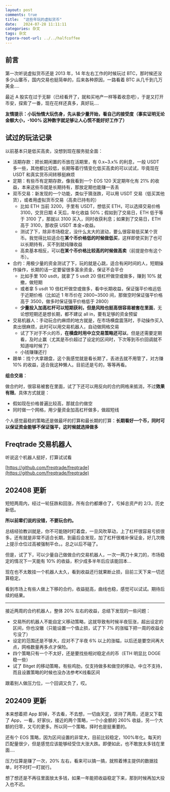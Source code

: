 ```yaml
---
layout: post
comments: true
title:  "这些年玩的虚拟货币"
date:   2024-07-28 11:11:11
categories: 杂文
tags: 杂文
typora-root-url: ../../halfcoffee
---
```




## 前言

第一次听说虚拟货币还是 2013 年，14 年左右工作的时候玩过 BTC，那时候还没多少山寨币，国内交易也挺简单的，后来各种原因，一路看着 BTC 从几千到几万美金....

最近 A 股实在过于无聊（已经看开了，就和买地产一样等着收息吧），于是又打开币安，探索了一番，现在花样还真多，真好玩....

**友情提示：小玩怡情大玩伤身，先从极少量开始，看自己的接受度（事实证明无论金额大小，-100% 这种数字就足够让人心慌不能好好工作了）**



## 试过的玩法记录

以前基本只是低买高卖，没想到现在服务挺全面：

- 活期存款：把长期闲置的币放在活期里，有 0.x~3.x% 的利息，一般 USDT 多一些，其他都比较低，长期等着行情变化低买高卖的可以试试，毕竟现在 USDT 和真实货币间转移挺麻烦
- 定期：有些币有定期存款，像我看到一个 EOS 120 天定期年化有 21% 的收益，本来这些币就是长期持有，那放定期也能赚一丢丢
- 双币交易：新发现的一个功能，类似于猜涨跌，可以用 USDT 交易（低买其他货），或者用虚拟货币交易（高卖已持有的）
  - 比如 ETH 当前 3200，手里有 USDT，想低买 ETH，可以选择交易价格 3100，交货日期 4 天后，年化收益 50%；假如到了交易日，ETH 低于等于 3100 了，那就以 3100 买入，同时收获利息；如果到了交易日，ETH 高于 3100，那收获 USDT 本金+收益。
  - 测试了下，除非市场稳定，没什么太大的波动，要么很容易低买某个货币。我觉得比较适合在**某个币价格低的时候做低买**，这样即使买到了也可以长期持有，买不到就纯赚收益
  - 高卖基本相反，可以**在某个币价格比较高的时候做高卖**（前提是你有这个币）。
- 合约：用极少量的资金测试了下，玩的就是心跳，适合有闲时间的人，短期操作操作，长期的话一定要留很多富余资金，保证不会平仓
  - 比如手里 100 usdt，就拿了 5 usdt 20 倍杠杆做空或做多，赚到 10% 就撤，做短期
  - 或者拿 5 usdt 10 倍杠杆做空或做多，看中长期收益，保证强平价格远低于近期价格（比如近 1 年币价在 2800~3500 间，那做空时保证强平价格高于 3500，做多时保证强平价格低于 2800）
  - **少量投入加高杠杆可以短期获利，但是风险也挺高很容易被套在里面**，无论想短期还是想长期，都不建议 all in，要有足够的资金预留
- 交易机器人：手动玩合约麻烦的地方就是，在市场横盘震荡时，手动操作买入卖出很麻烦，此时可以用交易机器人，自动做网格交易
  - 试了下对于不火的币，**在横盘时用中立交易策略还可以**，但是还需要定期看，及时止赢（尤其是币价超过了设定的区间时，下次等到币价回调就不知道啥时候了）
  - 小钱赚赚还行
- 跟单：找个大拿跟盘，这个我感觉就是看长期了，丢进去就不用管了，对方赚 10% 的收益，适合我这种懒人。目前还是亏的，等等再看。



**组合交易**：

做合约时，很容易被套在里面，试了下还可以用反向的合约网格来抵消，不过**效果有限**。具体方式就是：

- 假如现在价格普遍比较高，那就合约做空
- 同时做一个网格，用少量资金加高杠杆做多，做超短线

个人感觉最稳的策略还是做最坏的打算和最长期的打算：**长期看好一个币，同时可以保证资金能够不保证强平，这时候就选择做多**



## Freqtrade 交易机器人

听说这个机器人挺好，打算试试看

[https://github.com/freqtrade/freqtrade](https://github.com/freqtrade/freqtrade)



## 202408 更新

短短两周内，经过一轮狂跌和回涨，所有合约都爆仓了，亏掉总资产的 2/3，历史新低。

**所以前辈们说的没错，不要玩合约。**

总结经验教训就是，你不可能随时盯着盘，一旦风吹草动，上了杠杆很容易亏损很多。还有就是非常不适合长期，到最后会发现，加了杠杆很难补保证金，好几次晚上提示仓位过高被强制平仓。。总之以后不碰了。



但是，试了下，可以少量自己做做合约交易机器人，一次一两刀十来刀的，市场稳定的情况下一天能有 10% 的收益，积少成多半年后应该能回本...

现在也不太敢挂一个机器人太久，看到收益还行就果断止损，目前三天下来一切还算稳定。

看到市场上有些人做上下移的合约，收益挺高，曲线也稳，感觉可以试试。期待后续的结果。

---



接近两周的合约机器人，整体 20% 左右的收益，总结下发现的一些问题：

- 交易所的机器人不能自定义移动策略，这就导致有时候半夜狂涨，超出设定的区间，你也没辙（只能设置一个值止损，试了下 7% 的涨幅下把一周的收益全亏没了）
- 设定的范围还是不够大，应对不了半夜 6% 以上的涨幅，以后还是要空间再大点，网格数量再多点才保险。
- 四个策略只有一个不太好，还是要找些相对稳定点的币（ETH 明显比 DOGE 稳一些）
- 试了 Bitget 的移动策略，有些鸡肋，仅支持做多和做空的移动，中立不支持，而且设置策略的时候也没办法参考K线看区间



跟着别人做压力位，一个回调又负了，哎。

## 202409 更新

本来想着把 App 卸掉，不去看，不去想，一切由天定，坚持了两周，还是又下载了 App，一看，好家伙，接近的两个策略，一个小金额的 260% 收益，另一个大额的归零，又亏的更多。所以同一个策略，择时也是挺重要的。

还有个 EOS 策略，因为区间设置的非常大，目前比较稳定，100%年化。每天的匹配量很少，但是感觉应该能够经受住大涨大跌。即便如此，也不敢放太多钱在里面....

压力位算是赚了一次，20% 左右，看来可以搞一搞，就照着博主提供的数据挂单，时不时盯一盯就行。

想了想还是不再往里面放太多钱，如果一年能把收益稳定下来，那到时候再加大投入也不迟。

